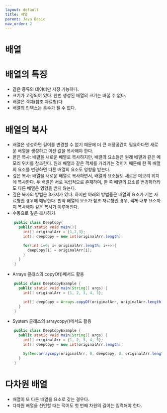 ```yaml
---
layout: default
title: 배열
parent: Java Basic
nav_order: 2
---
```


# 배열

# 배열의 특징

- 같은 종류의 데이터만 저장 가능하다.
- 크기가 고정되어 있다. 한번 생성된 배열의 크기는 바꿀 수 없다.
- 배열은 객체(참조 자료형)다.
- 배열의 인덱스는 음수가 될 수 없다.

# 배열의 복사

- 배열은 생성하면 길이를 변경할 수 없기 때문에 더 큰 저장공간이 필요하다면 새로운 배열을 생성하고 이전 값을 복사해야 한다.
- 얕은 복사: 배열을 새로운 배열로 복사하지만, 배열의 요소들은 원래 배열과 같은 메모리 위치를 참조한다. 원래 배열과 같은 객체를 가리키는 것이기 때문에 한 쪽 배열의 요소를 변경하면 다른 배열의 요소도 영향을 받는다.
- 깊은 복사: 배열을 새로운 배열로 복사하면서, 배열의 요소들도 새로운 메모리 위치에 복사한다. 두 배열은 서로 독립적으로 존재하며, 한 쪽 배열의 요소를 변경하더라도 다른 배열은 영향을 받지 않는다.
- 깊은 복사의 방법은 3가지가 있다. 하지만 아래의 방법들은 배열의 요소가 기본 자료형인 경우에 해당한다. 만약 배열의 요소가 참조 자료형인 경우, 객체 내부 요소까지 복사해야 깊은 복사가 이루어진다.
- 수동으로 깊은 복사하기

```java
    public class DeepCopy{
      public static void main(){
        int[] originalArr = {1,2,3};
        int[] deepCopy = new int[originalArr.length];

        for(int i=0; i< originalArr.length; i++>){
          deepCopy[i] = originalArr[i];
        }
      }
    }
```

- Arrays 클래스의 copyOf()메서드 활용

```java
    public class DeepCopyExample {
      public static void main(String[] args) {
        int[] originalArr = {1, 2, 3, 4, 5};

        int[] deepCopy = Arrays.copyOf(originalArr, originalArr.length);
      }
    }
```

- System 클래스의 arraycopy()메서드 활용

```java
    public class DeepCopyExample {
      public static void main(String[] args) {
        int[] originalArr = {1, 2, 3, 4, 5};
        int[] deepCopy = new int[originalArr.length];

        System.arraycopy(originalArr, 0, deepCopy, 0, originalArr.length);
      }
    }
```

# 다차원 배열

- 배열이 또 다른 배열을 요소로 갖는 경우다.
- 다차원 배열을 선언할 때는 적어도 첫 번째 차원의 길이는 입력해야 한다.
